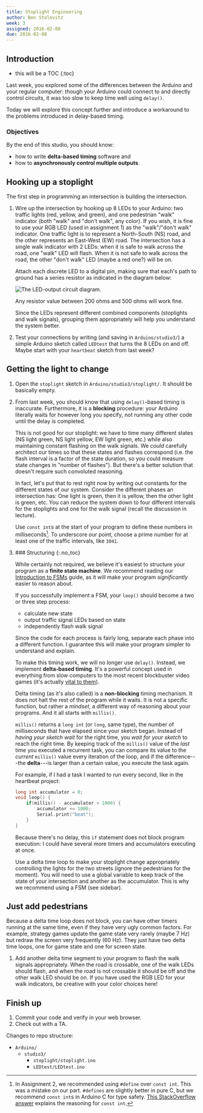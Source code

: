 ```yaml
---
title: Stoplight Engineering
author: Ben Stolovitz
week: 3
assigned: 2016-02-08
due: 2016-02-08
---
```


## Introduction

* this will be a TOC 
{:toc}

Last week, you explored some of the differences between the Arduino and your regular computer: though your Arduino could connect to and directly control circuits, it was too slow to keep time well using `delay()`.

Today we will explore this concept further and introduce a workaround to the problems introduced in delay-based timing.

### Objectives

By the end of this studio, you should know:

- how to write **delta-based timing** software and
- how to **asynchronously control multiple outputs**.

## Hooking up a stoplight

The first step in programming an intersection is building the intersection.

1. Wire up the intersection by hooking up 8 LEDs to your Arduino: two traffic lights (red, yellow, and green), and one pedestrian "walk" indicator (both "walk" and "don't walk", any color). 
If you wish, it is fine to use your RGB LED (used in assignment 1) as the
"walk"/"don't walk" indicator.  One traffic light is to represent a North-South (NS) road, and the other represents an East-West (EW) road. The intersection has a single walk indicator with 2 LEDs: when it is safe to walk across the road, one "walk" LED will flash. When it is not safe to walk across the road, the other "don't walk" LED (maybe a red one?) will be on.

	Attach each discrete LED to a digital pin, making sure that each's path to ground has a series resistor as indicated in the diagram below:

	![The LED-output circuit diagram.](../img/LEDOutput1.png)

	Any resistor value between 200 ohms and 500 ohms will work fine.
	
	Since the LEDs represent different combined components (stoplights and walk signals), grouping them appropriately will help you understand the system better.
2. Test your connections by writing (and saving in `Arduino/studio3/`) a simple Arduino sketch called `LEDtest` that turns the 8 LEDs on and off. Maybe start with your `heartbeat` sketch from last week?

## Getting the light to change

1. Open the `stoplight` sketch in `Arduino/studio3/stoplight/`. It should be basically empty.
2. From last week, you should know that using `delay()`-based timing is inaccurate. Furthermore, it is a **blocking** procedure: your Arduino literally waits for however long you specify, not running any other code until the delay is completed. 

	This is not good for our stoplight: we have to time many different states (NS light green, NS light yellow, EW light green, etc.) while also maintaining constant flashing on the walk signals. We *could* carefully architect our times so that these states and flashes correspond (i.e. the flash interval is a factor of the state duration, so you could measure state changes in "number of flashes"). But there's a better solution that doesn't require such convoluted reasoning.
	
	In fact, let's put that to rest right now by writing out constants for the different states of our system. Consider the different phases an intersection has: One light is green, then it is yellow, then the other light is green, etc. You can reduce the system down to four different intervals for the stoplights and one for the walk signal (recall the discussion in lecture).
	
	Use `const int`s at the start of your program to define these numbers in milliseconds[^define]. To underscore our point, choose a prime number for at least one of the traffic intervals, like `3041`.
3. 
	<aside class="sidenote">
	### Structuring
	{:.no_toc}

	While certainly not required, we believe it's easiest to structure your program as a **finite state machine**. We recommend reading our [Introduction to FSMs](/~cse132/guides/intro-to-FSMs.html) guide, as it will make your program *significantly* easier to reason about.

	If you successfully implement a FSM, your `loop()` should become a two or three step process:

	- calculate new state
	- output traffic signal LEDs based on state
	- independently flash walk signal

	Since the code for each process is fairly long, separate each phase into a different function. I guarantee this will make your program simpler to understand and explain.
	</aside>

	To make this timing work, we will no longer use `delay()`. Instead, we implement **delta-based timing**. It's a powerful concept used in everything from slow computers to the most recent blockbuster video games (it's actually [vital to them](http://gafferongames.com/game-physics/fix-your-timestep/)).

	Delta timing (as it's also called) is a **non-blocking** timing mechanism. It does not halt the rest of the program while it waits. It is not a specific function, but rather a *mindset*, a different way of reasoning about your programs. And it all starts with `millis()`.
	
	`millis()` returns a `long int` (or `long`, same type), the number of milliseconds that have elapsed since your sketch began. Instead of *having your sketch wait* for the right time, you *wait for your sketch* to reach the right time. By keeping track of the `millis()` value of the *last* time you executed a recurrent task, you can compare its value to the *current* `millis()` value every iteration of the loop, and if the difference---the **delta**---is larger than a certain value, you execute the task again.
	
	For example, if I had a task I wanted to run every second, like in the heartbeat project:
	
	~~~ c
	long int accumulator = 0;
	void loop() {
		if(millis() - accumulator > 1000) {
			accumulator += 1000;
			Serial.print("beat");
		}
	}
	~~~
	
	Because there's no delay, this `if` statement does not block program execution: I could have several more timers and accumulators executing at once.
	
	Use a delta time loop to make your stoplight change appropriately controlling the lights for the two streets (ignore the pedestrians for the moment). You  will need to use a global variable to keep track of the state of your intersection and another as the accumulator. This is why we recommend using a FSM (see sidebar).
	
[^define]: In Assignment 2, we recommended using `#define` over `const int`. This was a mistake on our part. `#defines` are slightly better in pure C, but we recommend `const int`s in Arduino C for type safety. [This StackOverflow answer](http://arduino.stackexchange.com/a/14187) explains the reasoning for `const int`.

## Just add pedestrians

Because a delta time loop does not block, you can have other timers running at the same time, even if they have very ugly common factors. For example, strategy games update the game state very rarely (maybe 7 Hz) but redraw the screen very frequently (60 Hz). They just have two delta time loops, one for game state and one for screen state.

1. Add another delta time segment to your program to flash the walk signals appropriately. When the road is crossable, one of the walk LEDs should flash, and when the road is not crossable it should be off and the other walk LED should be on.  If you have used the RGB LED for your walk indicators, be creative with your color choices here!

## Finish up

1. Commit your code and verify in your web browser.
2. Check out with a TA.

Changes to repo structure:

<section class="tree">

- `Arduino/`
	- `studio3/`
		- `stoplight/stoplight.ino`
		- `LEDtest/LEDtest.ino`
</section>
